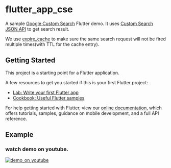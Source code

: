 # flutter_app_cse

A sample [Google Custom Search](https://developers.google.com/custom-search/) Flutter demo.
It uses [Custom Search JSON API](https://developers.google.com/custom-search/v1/overview) to get search result.

We use [expire_cache](https://github.com/guojiex/expire_cache) to make sure the same search request will not be fired multiple times(with TTL for the cache entry).

## Getting Started

This project is a starting point for a Flutter application.

A few resources to get you started if this is your first Flutter project:

- [Lab: Write your first Flutter app](https://flutter.io/docs/get-started/codelab)
- [Cookbook: Useful Flutter samples](https://flutter.io/docs/cookbook)

For help getting started with Flutter, view our 
[online documentation](https://flutter.io/docs), which offers tutorials, 
samples, guidance on mobile development, and a full API reference.

## Example

### watch demo on youtube.

[![demo_on_youtube](https://img.youtube.com/vi/F0SX3IMYbv8/hqdefault.jpg)](https://youtu.be/F0SX3IMYbv8)
